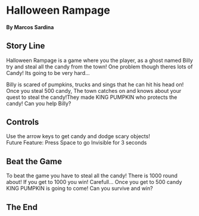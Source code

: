 # Halloween Rampage
#### By Marcos Sardina


## Story Line
Halloween Rampage is a game where you the player, as a ghost named Billy try and steal all the candy from the town! One problem though theres lots of Candy! Its going to be very hard...

Billy is scared of pumpkins, trucks and sings that he can hit his head on!
Once you steal 500 candy, The town catches on and knows about your quest to steal the candy!They made KING PUMPKIN who protects the candy! 
Can you help Billy?

## Controls

Use the arrow keys to get candy and dodge scary objects!     
Future Feature: Press Space to go Invisible for 3 seconds

## Beat the Game

To beat the game you have to steal all the candy! There is 1000 round about!
If you get to 1000 you win! Carefull... Once you get to 500 candy KING PUMPKIN is going to come! Can you survive and win?

## The End